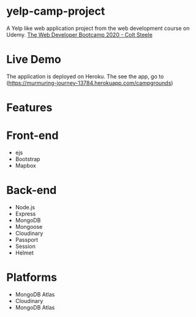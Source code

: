 # yelp-camp-project
 A Yelp like web application project from the web development course on Udemy. [The Web Developer Bootcamp 2020 - Colt Steele](https://www.udemy.com/course/the-web-developer-bootcamp/)

# Live Demo
The application is deployed on Heroku. The see the app, go to (https://murmuring-journey-13784.herokuapp.com/campgrounds)

# Features
# Front-end
* ejs
* Bootstrap
* Mapbox
# Back-end
* Node.js
* Express
* MongoDB
* Mongoose
* Cloudinary
* Passport
* Session
* Helmet
# Platforms
* MongoDB Atlas
* Cloudinary
* MongoDB Atlas
